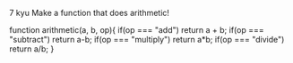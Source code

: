7 kyu
Make a function that does arithmetic!

function arithmetic(a, b, op){
if(op === "add") return a + b;
if(op === "subtract") return a-b;
if(op === "multiply") return a*b;
if(op ===  "divide") return a/b;
}
